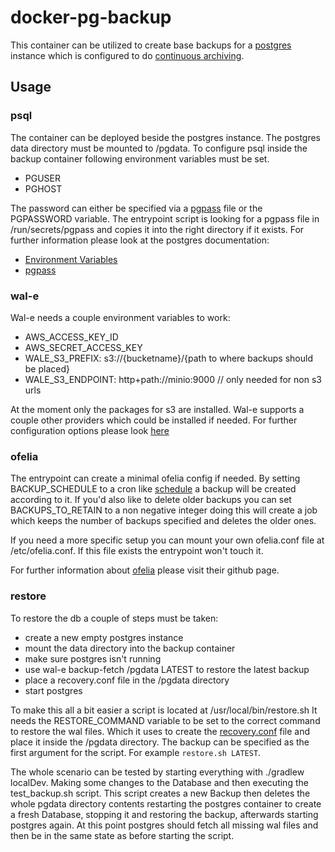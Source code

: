 # docker-pg-backup

This container can be utilized to create base backups for a 
[postgres](https://www.postgresql.org/) instance which is configured to do
[continuous archiving](https://www.postgresql.org/docs/9.2/continuous-archiving.html).

## Usage

### psql

The container can be deployed beside the postgres instance. The postgres 
data directory must be mounted to /pgdata. To configure psql inside the 
backup container following environment variables must be set.

* PGUSER 
* PGHOST

The password can either be specified via a 
[pgpass](https://www.postgresql.org/docs/current/libpq-pgpass.html) file 
or the PGPASSWORD variable. The entrypoint script is looking for a pgpass
file in /run/secrets/pgpass and copies it into the right directory if it
exists. For further information please look at the postgres documentation:

* [Environment Variables](https://www.postgresql.org/docs/current/libpq-envars.html) 
* [pgpass](https://www.postgresql.org/docs/current/libpq-pgpass.html)

### wal-e

Wal-e needs a couple environment variables to work:

* AWS_ACCESS_KEY_ID
* AWS_SECRET_ACCESS_KEY
* WALE_S3_PREFIX: s3://{bucketname}/{path to where backups should be placed}
* WALE_S3_ENDPOINT: http+path://minio:9000 // only needed for non s3 urls

At the moment only the packages for s3 are installed. Wal-e supports a couple other 
providers which could be installed if needed. For further configuration options 
please look [here](https://github.com/wal-e/wal-e)

### ofelia

The entrypoint can create a minimal ofelia config if needed. By setting
BACKUP_SCHEDULE to a cron like [schedule](https://godoc.org/github.com/robfig/cron)
a backup will be created according to it. If you'd also like to delete older
backups you can set BACKUPS_TO_RETAIN to a non negative integer doing
this will create a job which keeps the number of backups specified 
and deletes the older ones.

If you need a more specific setup you can mount your own ofelia.conf file at 
/etc/ofelia.conf. If this file exists the entrypoint won't touch it.

For further information about [ofelia](https://github.com/mcuadros/ofelia) please visit their github page.

### restore

To restore the db a couple of steps must be taken:

* create a new empty postgres instance
* mount the data directory into the backup container
* make sure postgres isn't running
* use wal-e backup-fetch /pgdata LATEST to restore the latest backup
* place a recovery.conf file in the /pgdata directory
* start postgres

To make this all a bit easier a script is located at /usr/local/bin/restore.sh
It needs the RESTORE_COMMAND variable to be set to the correct command to 
restore the wal files. Which it uses to create the 
[recovery.conf](https://www.postgresql.org/docs/9.2/continuous-archiving.html) 
file and place it inside the /pgdata directory. The backup can be specified as 
the first argument for the script. For example `restore.sh LATEST`.

The whole scenario can be tested by starting everything with ./gradlew localDev.
Making some changes to the Database and then executing the test_backup.sh script.
This script creates a new Backup then deletes the whole pgdata directory contents
restarting the postgres container to create a fresh Database, stopping it and
restoring the backup, afterwards starting postgres again. At this point postgres 
should fetch all missing wal files and then be in the same state as before starting
the script.

